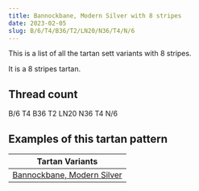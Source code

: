 ```yaml
---
title: Bannockbane, Modern Silver with 8 stripes
date: 2023-02-05
slug: B/6/T4/B36/T2/LN20/N36/T4/N/6
---
```

This is a list of all the tartan sett variants with 8 stripes.

It is a 8 stripes tartan.


## Thread count
B/6 T4 B36 T2 LN20 N36 T4 N/6

## Examples of this tartan pattern

| Tartan Variants |
|---------------|
| [Bannockbane, Modern Silver](/variants/b/6/t4/b36/t2/ln20/n36/t4/n/6-b304080-lne0e0e0-n808080-t703000)||
